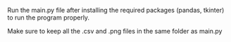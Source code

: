 Run the main.py file after installing the required packages (pandas, tkinter) to run the program properly.

Make sure to keep all the .csv and .png files in the same folder as main.py
